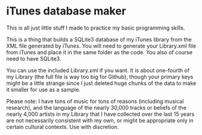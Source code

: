 # iTunes database maker

This is all just little stuff I made to practice my basic programming skills. 

This is a thing that builds a SQLite3 database of my iTunes library from the XML file generated by iTunes. You will need to generate your Library.xml file from iTunes and place it in the same folder as the code. You also of course need to have SQLite3.

You can use the included Library.xml if you want. It is about one-fourth of my Library (the full file is way too big for Github), though your primary keys might be a little strange since I just deleted huge chunks of the data to make it smaller for use as a sample.

Please note: I have tons of music for tons of reasons (including musical research), and the language of the nearly 30,000 tracks or beliefs of the nearly 4,000 artists in my Library that I have collected over the last 15 years are not necessarily consistent with my own, or might be appropriate only in certain cultural contexts. Use with discretion.
